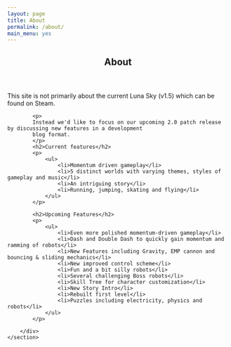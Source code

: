 ```yaml
---
layout: page
title: About
permalink: /about/
main_menu: yes
---
```

<div id="main" class="alt">
    <section id="one">
        <div class="inner">
            <!-- 
            <ul class="actions horizontal">
                <li><a href="/about" class="button special">About</a></li>
            </ul> 
            -->
            <header class="major">
                <h1>About</h1>
            </header>
            <p>
            This site is not primarily about the current Luna Sky (v1.5) which can be found on Steam.
            </p>
            
            <p>
            Instead we'd like to focus on our upcoming 2.0 patch release by discussing new features in a development
            blog format.
            </p>
            <h2>Current features</h2>
            <p>
                <ul>
                    <li>Momentum driven gameplay</li>
                    <li>5 distinct worlds with varying themes, styles of gameplay and music</li>
                    <li>An intriguing story</li>
                    <li>Running, jumping, skating and flying</li>
                </ul>
            </p>
            
            <h2>Upcoming Features</h2>
            <p>
                <ul>
                    <li>Even more polished momentum-driven gameplay</li>
                    <li>Dash and Double Dash to quickly gain momentum and ramming of robots</li>
                    <li>New Features including Gravity, EMP cannon and bouncing & sliding mechanics</li>
                    <li>New improved control scheme</li>
                    <li>Fun and a bit silly robots</li>
                    <li>Several challenging Boss robots</li>
                    <li>Skill Tree for character customization</li>
                    <li>New Story Intro</li>
                    <li>Rebuilt first level</li>
                    <li>Puzzles including electricity, physics and robots</li> 
                </ul>
            </p>

            
<!--            <ul class="actions horizontal">
                <li><a href="/download" class="button">Download now!</a></li>
            </ul> -->

        </div>
    </section>
</div>
